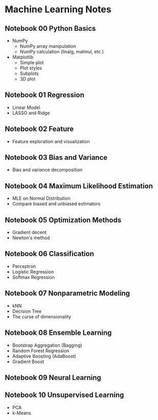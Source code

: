 # Machine Learning Notes    
## Notebook 00 Python Basics
- NumPy
  - NumPy array manipulation
  - NumPy calculation (linalg, matmul, etc.)
- Matplotlib
  - Simple plot
  - Plot styles
  - Subplots
  - 3D plot

## Notebook 01 Regression
- Linear Model
- LASSO and Ridge

## Notebook 02 Feature
- Feature exploration and visualization

## Notebook 03 Bias and Variance
- Bias and variance decomposition

## Notebook 04 Maximum Likelihood Estimation
- MLE on Normal Distribution
- Compare biased and unbiased estimators

## Notebook 05 Optimization Methods
- Gradient decent
- Newton's method

## Notebook 06 Classification     
- Perceptron
- Logistic Regression
- Softmax Regression

## Notebook 07 Nonparametric Modeling
- kNN
- Decision Tree
- The curse of dimensionality

## Notebook 08 Ensemble Learning 
- Bootstrap Aggregation (Bagging)
- Random Forest Regression
- Adaptive Boosting (AdaBoost)
- Gradient Boost

## Notebook 09 Neural Learning

## Notebook 10 Unsupervised Learning
- PCA
- k-Means